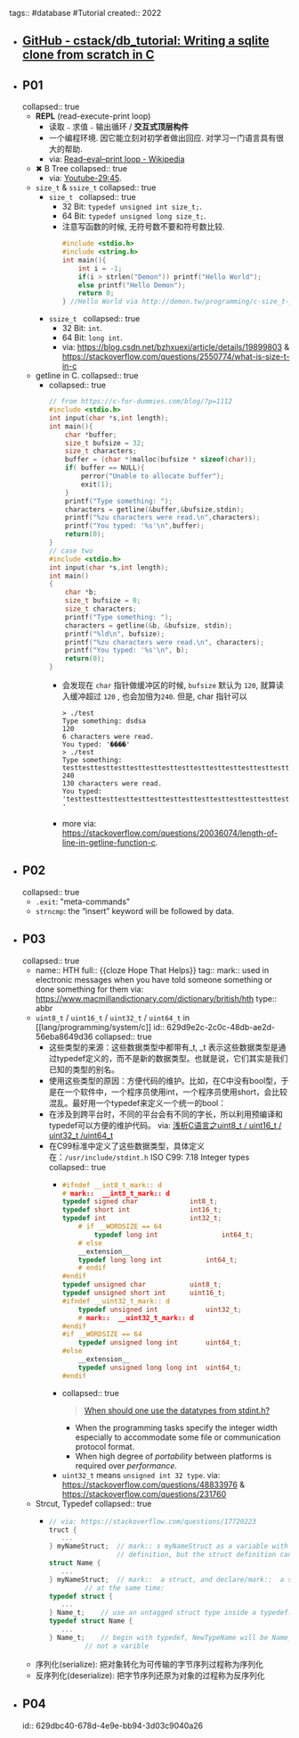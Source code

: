 tags:: #database #Tutorial
created:: 2022
- ## [GitHub - cstack/db_tutorial: Writing a sqlite clone from scratch in C](https://github.com/cstack/db_tutorial)
- ## P01
  collapsed:: true
  - **REPL** (read-execute-print loop)
    - 读取﹣求值﹣输出循环 / **交互式顶层构件**
    - 一个编程环境. 因它能立刻对初学者做出回应. 对学习一门语言具有很大的帮助.
    - via: [Read–eval–print loop - Wikipedia](https://en.wikipedia.org/wiki/Read%E2%80%93eval%E2%80%93print_loop)
  - ✖ B Tree
    collapsed:: true
    - via: [Youtube-29:45](https://www.youtube.com/watch?v=aZjYr87r1b8).
  - `size_t` & `ssize_t`
    collapsed:: true
    - `size_t `
      collapsed:: true
      - 32 Bit: `typedef unsigned int size_t;`.
      - 64 Bit: `typedef unsigned long size_t;`.
      - 注意写函数的时候, 无符号数不要和符号数比较.
        ```c
        #include <stdio.h>
        #include <string.h>
        int main(){
            int i = -1;
            if(i > strlen("Demon")) printf("Hello World");
            else printf("Hello Demon");
            return 0;
        } //Hello World via http://demon.tw/programming/c-size_t-pitfall.html
        ```
    - `ssize_t `
      collapsed:: true
      - 32 Bit: `int`.
      - 64 Bit: `long int`.
      - via: https://blog.csdn.net/bzhxuexi/article/details/19899803 & https://stackoverflow.com/questions/2550774/what-is-size-t-in-c
  - getline in C.
    collapsed:: true
    - collapsed:: true
      ```c
      // from https://c-for-dummies.com/blog/?p=1112
      #include <stdio.h>
      int input(char *s,int length);
      int main(){
          char *buffer;
          size_t bufsize = 32;
          size_t characters;
          buffer = (char *)malloc(bufsize * sizeof(char));
          if( buffer == NULL){
              perror("Unable to allocate buffer");
              exit(1);
          }
          printf("Type something: ");
          characters = getline(&buffer,&bufsize,stdin);
          printf("%zu characters were read.\n",characters);
          printf("You typed: '%s'\n",buffer);
          return(0);
      }
      // case two
      #include <stdio.h>
      int input(char *s,int length);
      int main()
      {
          char *b;
          size_t bufsize = 0;
          size_t characters;
          printf("Type something: ");
          characters = getline(&b, &bufsize, stdin);
          printf("%ld\n", bufsize);
          printf("%zu characters were read.\n", characters);
          printf("You typed: '%s'\n", b);
          return(0);
      }
      ```
      - 会发现在 `char` 指针做缓冲区的时候, `bufsize` 默认为 `120`, 就算读入缓冲超过 `120` , 也会加倍为`240`. 但是, char 指针可以
        ```
        > ./test
        Type something: dsdsa
        120
        6 characters were read.
        You typed: '����'
        > ./test
        Type something: testtesttesttesttesttesttesttesttesttesttesttesttesttesttesttesttesttesttesttesttesttesttesttesttesttesttesttesttesttesttesttestt
        240
        130 characters were read.
        You typed: 'testtesttesttesttesttesttesttesttesttesttesttesttesttesttesttesttesttesttesttesttesttesttesttesttesttesttesttesttesttesttesttestt
        '
        ```
      - more via: https://stackoverflow.com/questions/20036074/length-of-line-in-getline-function-c.
- ## P02
  collapsed:: true
  - `.exit`: "meta-commands"
  - `strncmp`: the “insert” keyword will be followed by data.
- ## P03
  collapsed:: true
  - name:: HTH
    full:: {{cloze Hope That Helps}}
    tag::
    mark:: used in electronic messages when you have told someone something or done something for them via: https://www.macmillandictionary.com/dictionary/british/hth
    type:: abbr
  - `uint8_t` / `uint16_t` / `uint32_t` / `uint64_t` in [[lang/programming/system/c]]
    id:: 629d9e2c-2c0c-48db-ae2d-56eba8649d36
    collapsed:: true
    - 这些类型的来源：这些数据类型中都带有_t, _t 表示这些数据类型是通过typedef定义的，而不是新的数据类型。也就是说，它们其实是我们已知的类型的别名。
    - 使用这些类型的原因：方便代码的维护。比如，在C中没有bool型，于是在一个软件中，一个程序员使用int，一个程序员使用short，会比较混乱。最好用一个typedef来定义一个统一的bool：
    - 在涉及到跨平台时，不同的平台会有不同的字长，所以利用预编译和typedef可以方便的维护代码。 via: [浅析C语言之uint8_t / uint16_t / uint32_t /uint64_t](https://zhuanlan.zhihu.com/p/37422763)
    - 在C99标准中定义了这些数据类型，具体定义在：`/usr/include/stdint.h` ISO C99: 7.18 Integer types
      collapsed:: true
      - ```c
        #ifndef __int8_t_mark:: d
        # mark::  __int8_t_mark:: d
        typedef signed char             int8_t;
        typedef short int               int16_t;
        typedef int                     int32_t;
            # if __WORDSIZE == 64
                typedef long int                int64_t;
            # else
            __extension__
            typedef long long int           int64_t;
            # endif
        #endif
        typedef unsigned char           uint8_t;
        typedef unsigned short int      uint16_t;
        #ifndef __uint32_t_mark:: d
            typedef unsigned int            uint32_t;
            # mark::  __uint32_t_mark:: d
        #endif
        #if __WORDSIZE == 64
            typedef unsigned long int       uint64_t;
        #else
            __extension__
            typedef unsigned long long int  uint64_t;
        #endif
        ```
      - collapsed:: true
        > [When should one use the datatypes from stdint.h?](https://stackoverflow.com/questions/20077313)
        - When the programming tasks specify the integer width especially to accommodate some file or communication protocol format.
        - When high degree of *portability* between platforms is required over *performance*.
      - `uint32_t` means `unsigned int 32 type`. via: https://stackoverflow.com/questions/48833976 & https://stackoverflow.com/questions/231760
  - Strcut, Typedef
    collapsed:: true
    - ```c
      // via: https://stackoverflow.com/questions/17720223
      truct {
         ...
      } myNameStruct;  // mark:: s myNameStruct as a variable with this struct
                       // definition, but the struct definition cannot be re-used.
      struct Name {
         ...
      } myNameStruct;  // mark::  a struct, and declare/mark::  a struct variable
               // at the same time:
      typedef struct {
         ...
      } Name_t;    // use an untagged struct type inside a typedef:
      typedef struct Name {
         ...
      } Name_t;    // begin with typedef, NewTypeName will be Name_t,
               // not a varible
      ```
  - 序列化(serialize): 把对象转化为可传输的字节序列过程称为序列化
  - 反序列化(deserialize): 把字节序列还原为对象的过程称为反序列化
- ## P04
  id:: 629dbc40-678d-4e9e-bb94-3d03c9040a26